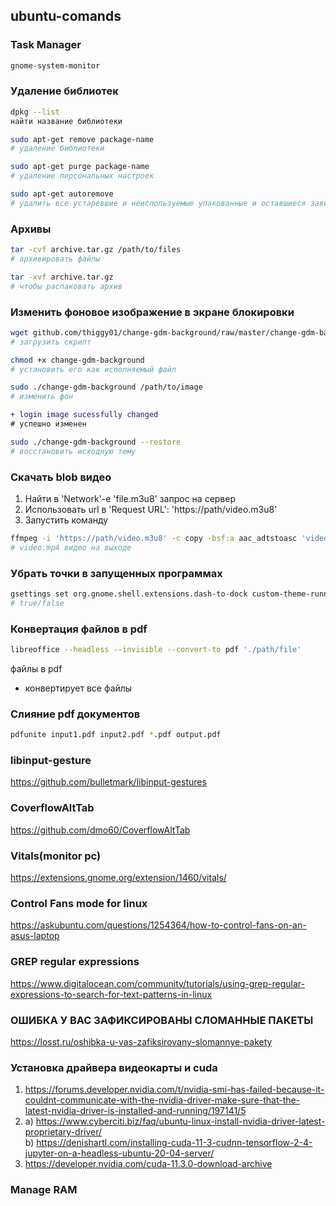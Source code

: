 ## ubuntu-comands
### Task Manager
```sh
gnome-system-monitor
```

### Удаление библиотек
```sh
dpkg --list
найти название библиотеки
```
```sh
sudo apt-get remove package-name
# удаление библиотеки
```
```sh
sudo apt-get purge package-name
# удаление персональных настроек
```
```sh
sudo apt-get autoremove
# удалить все устаревшие и неиспользуемые упакованные и оставшиеся зависимости
```

### Архивы  

```sh
tar -cvf archive.tar.gz /path/to/files
# архивировать файлы
```
```sh
tar -xvf archive.tar.gz
# чтобы распаковать архив 
```
### Изменить фоновое изображение в экране блокировки

```sh
wget github.com/thiggy01/change-gdm-background/raw/master/change-gdm-background
# загрузить скрипт
```

```sh
chmod +x change-gdm-background
# установить его как исполняемый файл
```
```sh
sudo ./change-gdm-background /path/to/image
# изменить фон
```
```diff
+ login image sucessfully changed
# успешно изменен
```
```sh
sudo ./change-gdm-background --restore
# восстановить исходную тему
```

### Скачать blob видео  
1. Найти в 'Network'-е 'file.m3u8' запрос на сервер 
2. Использовать url в 'Request URL': 'https://path/video.m3u8'
3. Запустить команду
```sh
ffmpeg -i 'https://path/video.m3u8' -c copy -bsf:a aac_adtstoasc 'video.mp4'
# video.mp4 видео на выходе
```

### Убрать точки в запущенных программах  
```sh
gsettings set org.gnome.shell.extensions.dash-to-dock custom-theme-running-dots 'false'
# true/false
```
### Конвертация файлов в pdf   
```sh
libreoffice --headless --invisible --convert-to pdf './path/file'
```
файлы в pdf
* конвертирует все файлы

### Слияние pdf документов  
```sh
pdfunite input1.pdf input2.pdf *.pdf output.pdf
```
### libinput-gesture  
https://github.com/bulletmark/libinput-gestures

### CoverflowAltTab  
https://github.com/dmo60/CoverflowAltTab

### Vitals(monitor pc)  
https://extensions.gnome.org/extension/1460/vitals/

### Control Fans mode for linux  
https://askubuntu.com/questions/1254364/how-to-control-fans-on-an-asus-laptop

### GREP regular expressions
https://www.digitalocean.com/community/tutorials/using-grep-regular-expressions-to-search-for-text-patterns-in-linux

### ОШИБКА У ВАС ЗАФИКСИРОВАНЫ СЛОМАННЫЕ ПАКЕТЫ
https://losst.ru/oshibka-u-vas-zafiksirovany-slomannye-pakety

### Установка драйвера видеокарты и cuda
1. https://forums.developer.nvidia.com/t/nvidia-smi-has-failed-because-it-couldnt-communicate-with-the-nvidia-driver-make-sure-that-the-latest-nvidia-driver-is-installed-and-running/197141/5
2. a) https://www.cyberciti.biz/faq/ubuntu-linux-install-nvidia-driver-latest-proprietary-driver/ <br>
   b) https://denishartl.com/installing-cuda-11-3-cudnn-tensorflow-2-4-jupyter-on-a-headless-ubuntu-20-04-server/
3. https://developer.nvidia.com/cuda-11.3.0-download-archive


### Manage RAM
```htop
